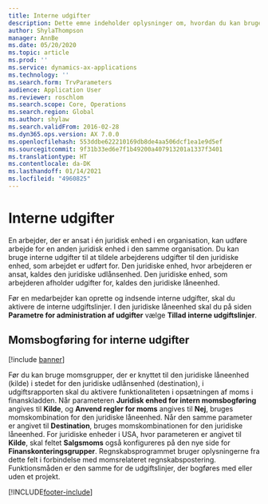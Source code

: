 ```yaml
---
title: Interne udgifter
description: Dette emne indeholder oplysninger om, hvordan du kan bruge interne udgifter til at tildele en medarbejders udgifter til den juridiske enhed, som arbejdet er udført for.
author: ShylaThompson
manager: AnnBe
ms.date: 05/20/2020
ms.topic: article
ms.prod: ''
ms.service: dynamics-ax-applications
ms.technology: ''
ms.search.form: TrvParameters
audience: Application User
ms.reviewer: roschlom
ms.search.scope: Core, Operations
ms.search.region: Global
ms.author: shylaw
ms.search.validFrom: 2016-02-28
ms.dyn365.ops.version: AX 7.0.0
ms.openlocfilehash: 553ddbe622210169db8de4aa506dcf1ea1e9d5ef
ms.sourcegitcommit: 9f31b33ed6e7f1b49200a407913201a1337f3401
ms.translationtype: HT
ms.contentlocale: da-DK
ms.lasthandoff: 01/14/2021
ms.locfileid: "4960825"
---
```

# <a name="intercompany-expenses"></a>Interne udgifter

En arbejder, der er ansat i én juridisk enhed i en organisation, kan udføre arbejde for en anden juridisk enhed i den samme organisation. Du kan bruge interne udgifter til at tildele arbejderens udgifter til den juridiske enhed, som arbejdet er udført for. Den juridiske enhed, hvor arbejderen er ansat, kaldes den juridiske udlånsenhed. Den juridiske enhed, som arbejderen afholder udgifter for, kaldes den juridiske låneenhed. 

Før en medarbejder kan oprette og indsende interne udgifter, skal du aktivere de interne udgiftslinjer. I den juridiske låneenhed skal du på siden **Parametre for administration af udgifter** vælge **Tillad interne udgiftslinjer**. 

## <a name="tax-posting-for-intercompany-expenses"></a>Momsbogføring for interne udgifter

[!include [banner](../includes/banner.md)]

Før du kan bruge momsgrupper, der er knyttet til den juridiske låneenhed (kilde) i stedet for den juridiske udlånsenhed (destination), i udgiftsrapporten skal du aktivere funktionaliteten i opsætningen af moms i finanskladden. Når parameteren **Juridisk enhed for intern momsbogføring** angives til **Kilde**, og **Anvend regler for moms** angives til **Nej**, bruges momskombination for den juridiske låneenhed. Når den samme parameter er angivet til **Destination**, bruges momskombinationen for den juridiske låneenhed. For juridiske enheder i USA, hvor parameteren er angivet til **Kilde**, skal feltet **Salgsmoms** også konfigureres på den nye side for **Finanskonteringsgrupper**. Regnskabsprogrammet bruger oplysningerne fra dette felt i forbindelse med momsrelateret regnskabspostering.   
Funktionsmåden er den samme for de udgiftslinjer, der bogføres med eller uden et projekt.  


[!INCLUDE[footer-include](../includes/footer-banner.md)]